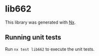 # lib662

This library was generated with [Nx](https://nx.dev).

## Running unit tests

Run `nx test lib662` to execute the unit tests.

